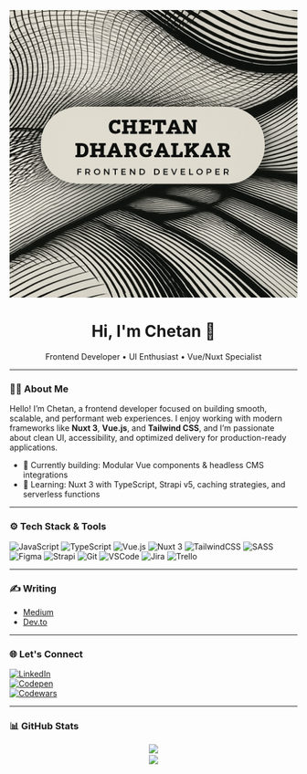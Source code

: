 <!-- Banner Image -->
<p align="center">
<img src="https://github.com/chetan3460/chetan3460/blob/main/banner.png?raw=true" />
</p>

<h1 align="center">Hi, I'm Chetan 👋</h1>
<p align="center">
  Frontend Developer • UI Enthusiast • Vue/Nuxt Specialist
</p>

---

### 👨‍💻 About Me

Hello! I’m Chetan, a frontend developer focused on building smooth, scalable, and performant web experiences. I enjoy working with modern frameworks like **Nuxt 3**, **Vue.js**, and **Tailwind CSS**, and I’m passionate about clean UI, accessibility, and optimized delivery for production-ready applications.

- 🔭 Currently building: Modular Vue components & headless CMS integrations
- 🌱 Learning: Nuxt 3 with TypeScript, Strapi v5, caching strategies, and serverless functions

---

### ⚙️ Tech Stack & Tools

![JavaScript](https://img.shields.io/badge/-JavaScript-black?style=flat-square&logo=javascript)
![TypeScript](https://img.shields.io/badge/-TypeScript-black?style=flat-square&logo=typescript)
![Vue.js](https://img.shields.io/badge/-Vue.js-black?style=flat-square&logo=vue.js)
![Nuxt 3](https://img.shields.io/badge/-Nuxt%203-black?style=flat-square&logo=nuxt.js)
![TailwindCSS](https://img.shields.io/badge/-TailwindCSS-black?style=flat-square&logo=tailwind-css)
![SASS](https://img.shields.io/badge/-SASS-black?style=flat-square&logo=sass)
![Figma](https://img.shields.io/badge/-Figma-black?style=flat-square&logo=figma)
![Strapi](https://img.shields.io/badge/-Strapi-black?style=flat-square&logo=strapi)
![Git](https://img.shields.io/badge/-Git-black?style=flat-square&logo=git)
![VSCode](https://img.shields.io/badge/-VSCode-black?style=flat-square&logo=visual-studio-code)
![Jira](https://img.shields.io/badge/-Jira-black?style=flat-square&logo=jira)
![Trello](https://img.shields.io/badge/-Trello-black?style=flat-square&logo=trello)

---

### ✍️ Writing

- [Medium](https://medium.com/@chetandhargalkar)
- [Dev.to](https://dev.to/chetandhargalkar)

---

### 🌐 Let's Connect

[![LinkedIn](https://img.shields.io/badge/-LinkedIn-blue?style=flat-square&logo=linkedin)](https://linkedin.com/in/chetandhargalkar)  
[![Codepen](https://img.shields.io/badge/-CodePen-black?style=flat-square&logo=codepen)](https://codepen.io/chetandhargalkar)  
[![Codewars](https://img.shields.io/badge/-Codewars-red?style=flat-square&logo=codewars)](https://www.codewars.com/users/chetandhargalkar)

---

### 📊 GitHub Stats

<p align="center">
  <img src="https://github-readme-stats.vercel.app/api?username=chetandhargalkar&show_icons=true&theme=radical" />
  <br/>
  <img src="https://github-readme-stats.vercel.app/api/top-langs/?username=chetandhargalkar&layout=compact&theme=radical" />
</p>
